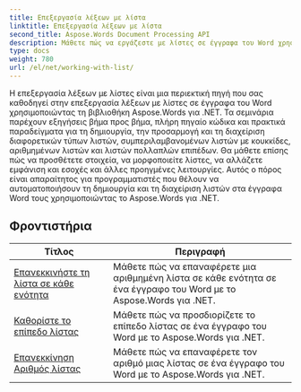 ```yaml
---
title: Επεξεργασία λέξεων με λίστα
linktitle: Επεξεργασία λέξεων με λίστα
second_title: Aspose.Words Document Processing API
description: Μάθετε πώς να εργάζεστε με λίστες σε έγγραφα του Word χρησιμοποιώντας το Aspose.Words για .NET. Αναλυτικά σεμινάρια με παραδείγματα κώδικα.
type: docs
weight: 780
url: /el/net/working-with-list/
---
```


Η επεξεργασία λέξεων με λίστες είναι μια περιεκτική πηγή που σας καθοδηγεί στην επεξεργασία λέξεων με λίστες σε έγγραφα του Word χρησιμοποιώντας τη βιβλιοθήκη Aspose.Words για .NET. Τα σεμινάρια παρέχουν εξηγήσεις βήμα προς βήμα, πλήρη πηγαίο κώδικα και πρακτικά παραδείγματα για τη δημιουργία, την προσαρμογή και τη διαχείριση διαφορετικών τύπων λιστών, συμπεριλαμβανομένων λιστών με κουκκίδες, αριθμημένων λιστών και λιστών πολλαπλών επιπέδων. Θα μάθετε επίσης πώς να προσθέτετε στοιχεία, να μορφοποιείτε λίστες, να αλλάζετε εμφάνιση και εσοχές και άλλες προηγμένες λειτουργίες. Αυτός ο πόρος είναι απαραίτητος για προγραμματιστές που θέλουν να αυτοματοποιήσουν τη δημιουργία και τη διαχείριση λιστών στα έγγραφα Word τους χρησιμοποιώντας το Aspose.Words για .NET.

 ## Φροντιστήρια
| Τίτλος | Περιγραφή |
| --- | --- |
| [Επανεκκινήστε τη λίστα σε κάθε ενότητα](./restart-list-at-each-section/)  | Μάθετε πώς να επαναφέρετε μια αριθμημένη λίστα σε κάθε ενότητα σε ένα έγγραφο του Word με το Aspose.Words για .NET. |
| [Καθορίστε το επίπεδο λίστας](./specify-list-level/) | Μάθετε πώς να προσδιορίζετε το επίπεδο λίστας σε ένα έγγραφο του Word με το Aspose.Words για .NET. |
| [Επανεκκίνηση Αριθμός λίστας](./restart-list-number/) | Μάθετε πώς να επαναφέρετε τον αριθμό μιας λίστας σε ένα έγγραφο του Word με το Aspose.Words για .NET. |